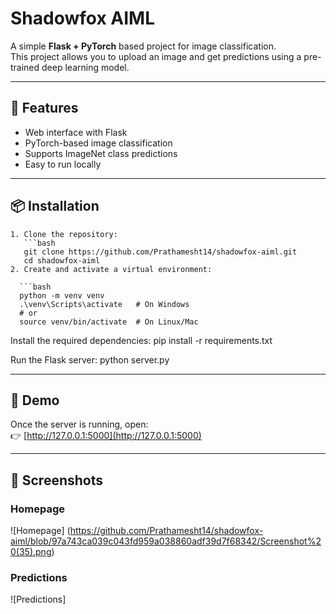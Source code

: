 # Shadowfox AIML

A simple **Flask + PyTorch** based project for image classification.  
This project allows you to upload an image and get predictions using a pre-trained deep learning model.

---

## 🚀 Features
- Web interface with Flask
- PyTorch-based image classification
- Supports ImageNet class predictions
- Easy to run locally

---

## 📦 Installation

    1. Clone the repository:
       ```bash
       git clone https://github.com/Prathamesht14/shadowfox-aiml.git
       cd shadowfox-aiml
    2. Create and activate a virtual environment:

      ```bash
      python -m venv venv
      .\venv\Scripts\activate   # On Windows
      # or
      source venv/bin/activate  # On Linux/Mac

  Install the required dependencies:
    pip install -r requirements.txt

  Run the Flask server:
    python server.py

---

## 🎥 Demo

Once the server is running, open:  
👉 [http://127.0.0.1:5000](http://127.0.0.1:5000)

---

## 📸 Screenshots

### Homepage
![Homepage] (https://github.com/Prathamesht14/shadowfox-aiml/blob/97a743ca039c043fd959a038860adf39d7f68342/Screenshot%20(35).png)

### Predictions
![Predictions] 

